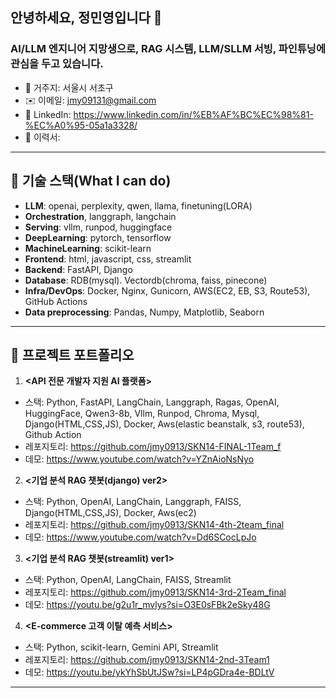## 안녕하세요, **정민영**입니다 👋

### **AI/LLM 엔지니어** 지망생으로, RAG 시스템, LLM/SLLM 서빙, 파인튜닝에 관심을 두고 있습니다.

- 📍 거주지: 서울시 서초구
- ✉️ 이메일: <jmy09131@gmail.com>
- 💼 LinkedIn: <https://www.linkedin.com/in/%EB%AF%BC%EC%98%81-%EC%A0%95-05a1a3328/>
- 📄 이력서:
---

## 🔎 기술 스택(What I can do)
- **LLM**: openai, perplexity, qwen, llama, finetuning(LORA)
- **Orchestration**, langgraph, langchain
- **Serving**: vllm, runpod, huggingface
- **DeepLearning**: pytorch, tensorflow
- **MachineLearning**: scikit-learn
- **Frontend**: html, javascript, css, streamlit
- **Backend**: FastAPI, Django
- **Database**: RDB(mysql). Vectordb(chroma, faiss, pinecone)
- **Infra/DevOps**: Docker, Nginx, Gunicorn, AWS(EC2, EB, S3, Route53), GitHub Actions
- **Data preprocessing**: Pandas, Numpy, Matplotlib, Seaborn

---

## 🚀 프로젝트 포트폴리오

1) **<API 전문 개발자 지원 AI 플랫폼>**  
- 스택: Python, FastAPI, LangChain, Langgraph, Ragas, OpenAI, HuggingFace, Qwen3-8b, Vllm, Runpod, Chroma, Mysql, Django(HTML,CSS,JS), Docker, Aws(elastic beanstalk, s3, route53), Github Action
- 레포지토리: https://github.com/jmy0913/SKN14-FINAL-1Team_f
- 데모: https://www.youtube.com/watch?v=YZnAioNsNyo

2) **<기업 분석 RAG 챗봇(django) ver2>**  
- 스택: Python, OpenAI, LangChain, Langgraph, FAISS, Django(HTML,CSS,JS), Docker, Aws(ec2)
- 레포지토리: <https://github.com/jmy0913/SKN14-4th-2team_final>
- 데모: <https://www.youtube.com/watch?v=Dd6SCocLpJo> 

3) **<기업 분석 RAG 챗봇(streamlit) ver1>** 
- 스택: Python, OpenAI, LangChain, FAISS, Streamlit
- 레포지토리: <https://github.com/jmy0913/SKN14-3rd-2Team_final>
- 데모: <https://youtu.be/g2u1r_mvlys?si=O3E0sFBk2eSky48G>

4) **<E-commerce 고객 이탈 예측 서비스>** 
- 스택: Python, scikit-learn, Gemini API, Streamlit
- 레포지토리: <https://github.com/jmy0913/SKN14-2nd-3Team1>
- 데모: <https://youtu.be/ykYhSbUtJSw?si=LP4pGDra4e-BDLtV>

---


